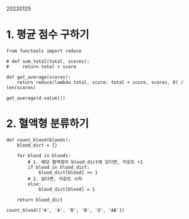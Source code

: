 20220125

# 1. 평균 점수 구하기

    from functools import reduce

    # def sum_total(total, scores):
    #     return total + score

    def get_average(scores):
        return reduce(lambda total, score: total + score, scores, 0) / len(scores)

    get_average(d.value())


# 2. 혈액형 분류하기

    def count_blood(bloods):
        blood_dict = {}

        for blood in bloods:
            # 1. 해당 혈액형이 blood_dict에 있다면, 카운트 +1
            if blood in blood_dict:
                blood_dict[blood] += 1
            # 2. 없다면, 카운트 시작
            else:
                blood_dict[blood] = 1

        return blood_dict

    count_blood(['A', 'A', 'B', 'B', 'O', 'AB'])